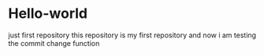 # Hello-world
just first repository
this repository is my first repository and now i am testing the commit change function
